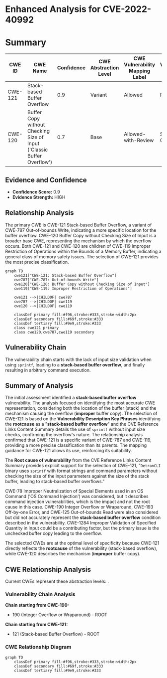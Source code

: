 # Enhanced Analysis for CVE-2022-40992

# Summary
| CWE ID  | CWE Name  | Confidence | CWE Abstraction Level | CWE Vulnerability Mapping Label | CWE-Vulnerability Mapping Notes |
|---|---|---|---|---|---|
| CWE-121 | Stack-based Buffer Overflow | 0.9 | Variant | Allowed | Primary CWE |
| CWE-120 | Buffer Copy without Checking Size of Input ('Classic Buffer Overflow') | 0.7 | Base | Allowed-with-Review | Secondary CWE |

## Evidence and Confidence

*   **Confidence Score:** 0.9
*   **Evidence Strength:** HIGH

## Relationship Analysis
The primary CWE is CWE-121 Stack-based Buffer Overflow, a variant of CWE-787 Out-of-bounds Write, indicating a more specific location for the buffer overflow. CWE-120 Buffer Copy without Checking Size of Input is a broader base CWE, representing the mechanism by which the overflow occurs. Both CWE-121 and CWE-120 are children of CWE-119 Improper Restriction of Operations within the Bounds of a Memory Buffer, indicating a general class of memory safety issues. The selection of CWE-121 provides the most precise classification.

```mermaid
graph TD
    cwe121["CWE-121: Stack-based Buffer Overflow"]
    cwe787["CWE-787: Out-of-bounds Write"]
    cwe120["CWE-120: Buffer Copy without Checking Size of Input"]
    cwe119["CWE-119: Improper Restriction of Operations"]
    
    cwe121 -->|CHILDOF| cwe787
    cwe787 -->|CHILDOF| cwe119
    cwe120 -->|CHILDOF| cwe119
    
    classDef primary fill:#f96,stroke:#333,stroke-width:2px
    classDef secondary fill:#69f,stroke:#333
    classDef tertiary fill:#9e9,stroke:#333
    class cwe121 primary
    class cwe120,cwe787,cwe119 secondary
```

## Vulnerability Chain
The vulnerability chain starts with the lack of input size validation when using `sprintf`, leading to a **stack-based buffer overflow**, and finally resulting in arbitrary command execution.

## Summary of Analysis
The initial assessment identified a **stack-based buffer overflow** vulnerability. The analysis focused on identifying the most accurate CWE representation, considering both the location of the buffer (stack) and the mechanism causing the overflow (**improper** buffer copy). The selection of CWE-121 is based on the **Vulnerability Description Key Phrases** identifying the **rootcause** as a "**stack-based buffer overflow**" and the CVE Reference Links Content Summary details the use of `sprintf` without input size checks, confirming the overflow's nature. The relationship analysis confirmed that CWE-121 is a specific variant of CWE-787 and CWE-119, providing a more precise classification than its parents. The mapping guidance for CWE-121 allows its use, reinforcing its suitability.

The **Root cause of vulnerability** from the CVE Reference Links Content Summary provides explicit support for the selection of CWE-121, "`DetranCLI` binary uses `sprintf` with format strings and command parameters without checking the size of the input parameters against the size of the stack buffer, leading to stack-based buffer overflows."

CWE-78 Improper Neutralization of Special Elements used in an OS Command ('OS Command Injection') was considered, but it describes command injection vulnerabilities, which is the impact and not the root cause in this case. CWE-190 Integer Overflow or Wraparound, CWE-193 Off-by-one Error, and CWE-125 Out-of-bounds Read were also considered but did not accurately represent the **stack-based buffer overflow** condition described in the vulnerability. CWE-1284 Improper Validation of Specified Quantity in Input could be a contributing factor, but the primary issue is the unchecked buffer copy leading to the overflow.

The selected CWEs are at the optimal level of specificity because CWE-121 directly reflects the **rootcause** of the vulnerability (stack-based overflow), while CWE-120 describes the mechanism (**improper** buffer copy).


## CWE Relationship Analysis

Current CWEs represent these abstraction levels: .


### Vulnerability Chain Analysis

**Chain starting from CWE-190:**
- 190 (Integer Overflow or Wraparound) - ROOT


**Chain starting from CWE-121:**
- 121 (Stack-based Buffer Overflow) - ROOT



### CWE Relationship Diagram

```mermaid
graph TD
    classDef primary fill:#f96,stroke:#333,stroke-width:2px
    classDef secondary fill:#69f,stroke:#333
    classDef tertiary fill:#9e9,stroke:#333
```